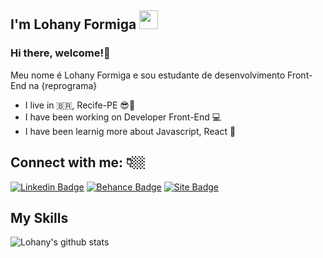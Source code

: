
## I'm Lohany Formiga <img src="https://github.com/TheDudeThatCode/TheDudeThatCode/blob/master/Assets/Mario_Hello_Big.gif" width="30px">
### Hi there, welcome!👋
Meu nome é Lohany Formiga e sou estudante de desenvolvimento Front-End na {reprograma}
- I live in :brazil:, Recife-PE :sunglasses::sunrise:
- I have been working on Developer Front-End :computer:
- I have been learnig more about Javascript, React :sparkling_heart:

## Connect with me: 👇🏼
 
[![Linkedin Badge](https://img.shields.io/badge/-lohanyformiga-6633cc?style=flat-square&logo=Linkedin&logoColor=white&link=https://www.linkedin.com/in/lohanyformiga/)](https://www.linkedin.com/in/lohanyformiga/) 
[![Behance Badge](https://img.shields.io/badge/-lohany.formiga@hotmail.com-6633cc?style=flat-square&logo=Gmail&logoColor=white&link=mailto:lohany.formiga@hotmail.com)](mailto:lohany.formiga@hotmail.com)
[![Site Badge](https://img.shields.io/badge/-Site-6633cc?style=flat-square&logo=Site&logoColor=white&link=https://app.netlify.com/sites/desenvolvedora-lohanyformiga/overview)](https://app.netlify.com/sites/desenvolvedora-lohanyformiga/overview) 


## My Skills



![Lohany's github stats](https://github-readme-stats.vercel.app/api?username=lohanyformiga&show_icons=true&count_private=true&theme=radical)



<!--
**lohanyformiga** is a ✨ _special_ ✨ repository because its `README.md` (this file) appears on your GitHub profile.

Here are some ideas to get you started:

- 🔭 I’m currently working on ...
- 🌱 I’m currently learning ...
- 👯 I’m looking to collaborate on ...
- 🤔 I’m looking for help with ...
- 💬 Ask me about ...
- 📫 How to reach me: ...
- 😄 Pronouns: ...
- ⚡ Fun fact: ...
-->
